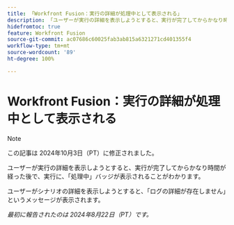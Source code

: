 ```yaml
---
title: 「Workfront Fusion：実行の詳細が処理中として表示される」
description: 「ユーザーが実行の詳細を表示しようとすると、実行が完了してからかなり時間が経った後で、実行に、処理中バッジが表示されることがわかります。」
hidefromtoc: true
feature: Workfront Fusion
source-git-commit: ac07686c60025fab3ab815a6321271cd401355f4
workflow-type: tm+mt
source-wordcount: '89'
ht-degree: 100%

---
```



# Workfront Fusion：実行の詳細が処理中として表示される

>[!NOTE]
>
>この記事は 2024年10月3日（PT）に修正されました。

ユーザーが実行の詳細を表示しようとすると、実行が完了してからかなり時間が経った後で、実行に、「処理中」バッジが表示されることがわかります。

ユーザーがシナリオの詳細を表示しようとすると、「ログの詳細が存在しません」というメッセージが表示されます。

_最初に報告されたのは 2024年8月22日（PT）です。_
